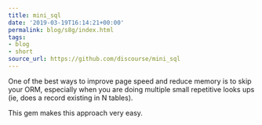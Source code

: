 ```yaml
---
title: mini_sql
date: '2019-03-19T16:14:21+00:00'
permalink: blog/s8g/index.html
tags:
- blog
- short
source_url: https://github.com/discourse/mini_sql
---
```


One of the best ways to improve page speed and reduce memory is to skip your ORM, especially when you are doing multiple small repetitive looks ups (ie, does a record existing in N tables).

This gem makes this approach very easy.
